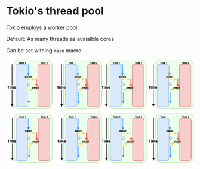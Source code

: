 # Tokio's thread pool

Tokio employs a worker pool

Default: As many threads as avaialble cores

Can be set withing `main` macro

![tokio thread pool](../../../assets/thread-pool.png)